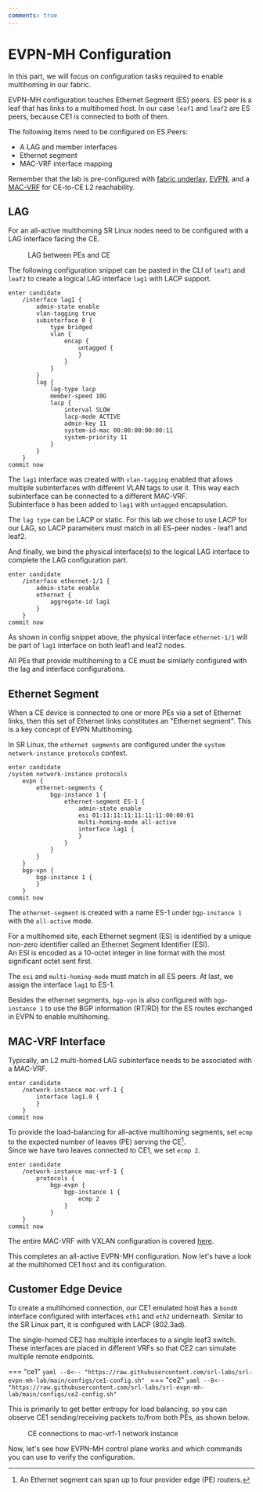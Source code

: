 ```yaml
---
comments: true
---
```


# EVPN-MH Configuration

In this part, we will focus on configuration tasks required to enable multihoming in our fabric.

EVPN-MH configuration touches Ethernet Segment (ES) peers. ES peer is a leaf that has links to a multihomed host. In our case `leaf1` and `leaf2` are ES peers, because CE1 is connected to both of them.

The following items need to be configured on ES Peers:

+ A LAG and member interfaces
+ Ethernet segment
+ MAC-VRF interface mapping

Remember that the lab is pre-configured with [fabric underlay][fabric-underlay], [EVPN][evpn], and a [MAC-VRF][mac-vrf] for CE-to-CE L2 reachability.

## LAG

For an all-active multihoming SR Linux nodes need to be configured with a LAG interface facing the CE.

<figure markdown>
  <div class="mxgraph" style="max-width:100%;border:1px solid transparent;margin:0 auto; display:block;" data-mxgraph='{"page":3,"zoom":2.5,"highlight":"#0000ff","nav":true,"check-visible-state":true,"resize":true,"url":"https://raw.githubusercontent.com/srl-labs/srl-evpn-mh-lab/main/images/evpn-mh.drawio"}'></div>
  <figcaption>LAG between PEs and CE</figcaption>
</figure>

The following configuration snippet can be pasted in the CLI of `leaf1` and `leaf2` to create a logical LAG interface `lag1` with LACP support.

```srl
enter candidate
    /interface lag1 {
        admin-state enable
        vlan-tagging true
        subinterface 0 {
            type bridged
            vlan {
                encap {
                    untagged {
                    }
                }
            }
        }
        lag {
            lag-type lacp
            member-speed 10G
            lacp {
                interval SLOW
                lacp-mode ACTIVE
                admin-key 11
                system-id-mac 00:00:00:00:00:11
                system-priority 11
            }
        }
    }
commit now
```

The `lag1` interface was created with `vlan-tagging` enabled that allows multiple subinterfaces with different VLAN tags to use it. This way each subinterface can be connected to a different MAC-VRF.  
Subinterface `0` has been added to `lag1` with `untagged` encapsulation.

The `lag type` can be LACP or static. For this lab we chose to use LACP for our LAG, so LACP parameters must match in all ES-peer nodes - leaf1 and leaf2.

And finally, we bind the physical interface(s) to the logical LAG interface to complete the LAG configuration part.

```srl
enter candidate
    /interface ethernet-1/1 {
        admin-state enable
        ethernet {
            aggregate-id lag1
        }
    }
commit now
```

As shown in config snippet above, the physical interface `ethernet-1/1` will be part of `lag1` interface on both leaf1 and leaf2 nodes.

All PEs that provide multihoming to a CE must be similarly configured with the lag and interface configurations.

## Ethernet Segment

When a CE device is connected to one or more PEs via a set of Ethernet links, then this set of Ethernet links constitutes an "Ethernet segment". This is a key concept of EVPN Multihoming.

In SR Linux, the `ethernet segments` are configured under the `system network-instance protocols` context.

```srl title="ES configuration applied on both leaf1 and leaf2"
enter candidate
/system network-instance protocols 
    evpn {
        ethernet-segments {
            bgp-instance 1 {
                ethernet-segment ES-1 {
                    admin-state enable
                    esi 01:11:11:11:11:11:11:00:00:01
                    multi-homing-mode all-active
                    interface lag1 {
                    }
                }
            }
        }
    }
    bgp-vpn {
        bgp-instance 1 {
        }
    }
commit now
```

The `ethernet-segment` is created with a name ES-1 under `bgp-instance 1` with the `all-active` mode.

For a multihomed site, each Ethernet segment (ES) is identified by a unique non-zero identifier called an Ethernet Segment Identifier (ESI).  
An ESI is encoded as a 10-octet integer in line format with the most significant octet sent first.

The `esi` and `multi-homing-mode` must match in all ES peers. At last, we assign the interface `lag1` to ES-1.

Besides the ethernet segments, `bgp-vpn` is also configured with `bgp-instance 1` to use the BGP information (RT/RD) for the ES routes exchanged in EVPN to enable multihoming.

## MAC-VRF Interface

Typically, an L2 multi-homed LAG subinterface needs to be associated with a MAC-VRF.

```srl title="MAC-VRF interface configuration applied on both leaf1 and leaf2"
enter candidate
    /network-instance mac-vrf-1 {
        interface lag1.0 {
        }
    }
commit now
```

To provide the load-balancing for all-active multihoming segments, set `ecmp` to the expected number of leaves (PE) serving the CE[^1].  
Since we have two leaves connected to CE1, we set `ecmp 2`.

```srl title="MAC-VRF ECMP configuration applied on both leaf1 and leaf2"
enter candidate
    /network-instance mac-vrf-1 {
        protocols {
            bgp-evpn {
                bgp-instance 1 {
                    ecmp 2
                }
            }
    }
commit now
```

The entire MAC-VRF with VXLAN configuration is covered [here](../../l2evpn/evpn.md#mac-vrf).

This completes an all-active EVPN-MH configuration. Now let's have a look at the multihomed CE1 host and its configuration.

## Customer Edge Device

To create a multihomed connection, our CE1 emulated host has a `bond0` interface configured with interfaces `eth1` and `eth2` underneath. Similar to the SR Linux part, it is configured with LACP (802.3ad).

The single-homed CE2 has multiple interfaces to a single leaf3 switch. These interfaces are placed in different VRFs so that CE2 can simulate multiple remote endpoints.

=== "ce1"
    ```yaml
    --8<-- "https://raw.githubusercontent.com/srl-labs/srl-evpn-mh-lab/main/configs/ce1-config.sh"
    ```
=== "ce2"
    ```yaml
    --8<-- "https://raw.githubusercontent.com/srl-labs/srl-evpn-mh-lab/main/configs/ce2-config.sh"
    ```

This is primarily to get better entropy for load balancing, so you can observe CE1 sending/receiving packets to/from both PEs, as shown below.

<figure markdown>
  <div class="mxgraph" style="max-width:100%;border:1px solid transparent;margin:0 auto; display:block;" data-mxgraph='{"page":4,"zoom":2,"highlight":"#0000ff","nav":true,"check-visible-state":true,"resize":true,"url":"https://raw.githubusercontent.com/srl-labs/srl-evpn-mh-lab/main/images/evpn-mh.drawio"}'></div>
  <figcaption>CE connections to mac-vrf-1 network instance</figcaption>
</figure>

Now, let's see how EVPN-MH control plane works and which commands you can use to verify the configuration.

[fabric-underlay]: https://learn.srlinux.dev/tutorials/l2evpn/fabric/
[evpn]: https://learn.srlinux.dev/tutorials/l2evpn/evpn/
[mac-vrf]: https://learn.srlinux.dev/tutorials/l2evpn/evpn/#mac-vrf

[^1]: An Ethernet segment can span up to four provider edge (PE) routers.

<script type="text/javascript" src="https://viewer.diagrams.net/js/viewer-static.min.js" async></script>
